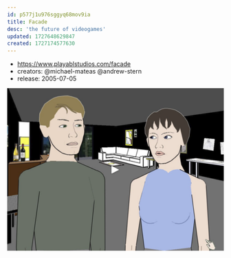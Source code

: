 ```yaml
---
id: p577j1u976sggyq68mov9ia
title: Facade
desc: 'the future of videogames'
updated: 1727648629847
created: 1727174577630
---
```


- https://www.playablstudios.com/facade
- creators: @michael-mateas @andrew-stern
- release: 2005-07-05

![](/assets/images/2024-09-24-03-44-00.png)